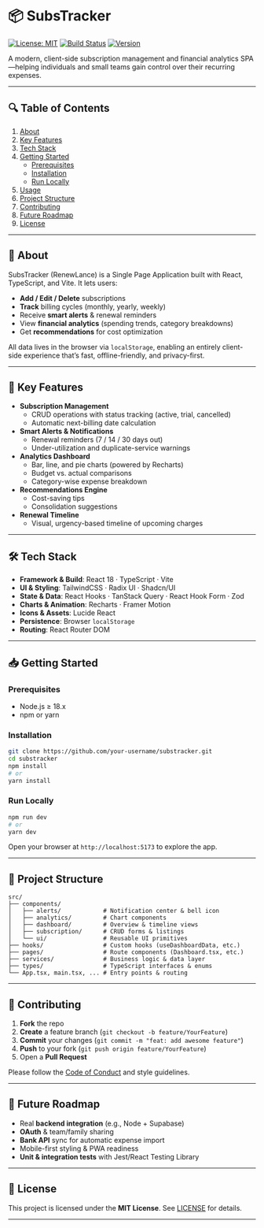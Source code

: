 
# 📦 SubsTracker

[![License: MIT](https://img.shields.io/badge/License-MIT-blue.svg)](#license) [![Build Status](https://img.shields.io/badge/build-passing-brightgreen.svg)](#) [![Version](https://img.shields.io/badge/version-1.0.0-blue.svg)](#)

A modern, client-side subscription management and financial analytics SPA—helping individuals and small teams gain control over their recurring expenses.

---

## 🔍 Table of Contents

1. [About](#about)  
2. [Key Features](#key-features)  
3. [Tech Stack](#tech-stack)  
4. [Getting Started](#getting-started)  
   - [Prerequisites](#prerequisites)  
   - [Installation](#installation)  
   - [Run Locally](#run-locally)  
5. [Usage](#usage)  
6. [Project Structure](#project-structure)  
7. [Contributing](#contributing)  
8. [Future Roadmap](#future-roadmap)  
9. [License](#license)  

---

## 📝 About

SubsTracker (RenewLance) is a Single Page Application built with React, TypeScript, and Vite. It lets users:

- **Add / Edit / Delete** subscriptions  
- **Track** billing cycles (monthly, yearly, weekly)  
- Receive **smart alerts** & renewal reminders  
- View **financial analytics** (spending trends, category breakdowns)  
- Get **recommendations** for cost optimization  

All data lives in the browser via `localStorage`, enabling an entirely client-side experience that’s fast, offline-friendly, and privacy-first.

---

## 🚀 Key Features

- **Subscription Management**  
  - CRUD operations with status tracking (active, trial, cancelled)  
  - Automatic next-billing date calculation  
- **Smart Alerts & Notifications**  
  - Renewal reminders (7 / 14 / 30 days out)  
  - Under-utilization and duplicate-service warnings  
- **Analytics Dashboard**  
  - Bar, line, and pie charts (powered by Recharts)  
  - Budget vs. actual comparisons  
  - Category-wise expense breakdown  
- **Recommendations Engine**  
  - Cost-saving tips  
  - Consolidation suggestions  
- **Renewal Timeline**  
  - Visual, urgency-based timeline of upcoming charges  

---

## 🛠️ Tech Stack

- **Framework & Build**: React 18 · TypeScript · Vite  
- **UI & Styling**: TailwindCSS · Radix UI · Shadcn/UI  
- **State & Data**: React Hooks · TanStack Query · React Hook Form · Zod  
- **Charts & Animation**: Recharts · Framer Motion  
- **Icons & Assets**: Lucide React  
- **Persistence**: Browser `localStorage`  
- **Routing**: React Router DOM  

---

## 📥 Getting Started

### Prerequisites

- Node.js ≥ 18.x  
- npm or yarn  

### Installation

```bash
git clone https://github.com/your-username/substracker.git
cd substracker
npm install
# or
yarn install
````

### Run Locally

```bash
npm run dev
# or
yarn dev
```

Open your browser at `http://localhost:5173` to explore the app.

---

## 📂 Project Structure

```
src/
├── components/
│   ├── alerts/            # Notification center & bell icon
│   ├── analytics/         # Chart components
│   ├── dashboard/         # Overview & timeline views
│   ├── subscription/      # CRUD forms & listings
│   └── ui/                # Reusable UI primitives
├── hooks/                 # Custom hooks (useDashboardData, etc.)
├── pages/                 # Route components (Dashboard.tsx, etc.)
├── services/              # Business logic & data layer
├── types/                 # TypeScript interfaces & enums
└── App.tsx, main.tsx, ... # Entry points & routing
```

---

## 🤝 Contributing

1. **Fork** the repo
2. **Create** a feature branch (`git checkout -b feature/YourFeature`)
3. **Commit** your changes (`git commit -m "feat: add awesome feature"`)
4. **Push** to your fork (`git push origin feature/YourFeature`)
5. Open a **Pull Request**

Please follow the [Code of Conduct](CODE_OF_CONDUCT.md) and style guidelines.

---

## 🔮 Future Roadmap

* Real **backend integration** (e.g., Node + Supabase)
* **OAuth** & team/family sharing
* **Bank API** sync for automatic expense import
* Mobile-first styling & PWA readiness
* **Unit & integration tests** with Jest/React Testing Library

---

## 📄 License

This project is licensed under the **MIT License**. See [LICENSE](LICENSE) for details.

---
